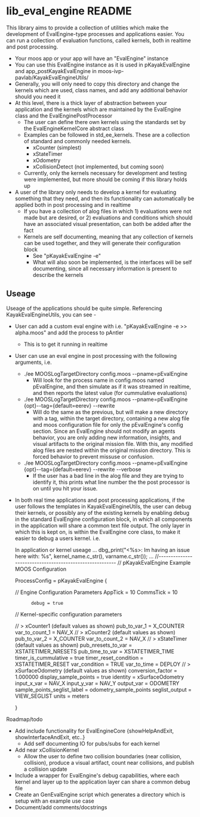 # lib_eval_engine README

This library aims to provide a collection of utilities which make the development of EvalEngine-type processes and applications easier. You can run
a collection of evaluation functions, called kernels, both in realtime and post processing. 

 - Your moos app or your app will have an "EvalEngine" instance
 - You can use this EvalEngine instance as it is used in pKayakEvalEngine and app_postKayakEvalEngine in moos-ivp-pavlab/KayakEvalEngineUtils/
 - Generally, you will only need to copy this directory and change the kernels which are used, class names, and add any additional behavior should you need it
 - At this level, there is a thick layer of abstraction between your application and the kernels which are maintained by the EvalEngine class and the EvalEnginePostProcessor
    - The user can define there own kernels using the standards set by the EvalEngineKernelCore abstract class
    - Examples can be followed in std_ee_kernels. These are a collection of standard and commonly needed kernels. 
        - xCounter (simplest)
        - xStateTimer
        - xOdometry
        - xCollisionDetect (not implemented, but coming soon)
    - Currently, only the kernels necessary for development and testing were implemented, but more should be coming if this library holds up
 - A user of the library only needs to develop a kernel for evaluating something that they need, and then its functionality can automatically be applied both in post processing and in realtime
    - If you have a collection of alog files in which 1) evaluations were not made but are desired, or 2) evaluations and conditions which should have an associated visual presentation, can both be added after the fact
    - Kernels are self documenting, meaning that any collection of kernels can be used together, and they will generate their configuration block
        - See "pKayakEvalEngine -e"
        - What will also soon be implemented, is the interfaces will be self documenting, since all necessary information is present to describe the kernels

## Useage

Useage of the applications should be quite simple. Referencing KayakEvalEngineUtils, you can see - 

 - User can add a custom eval engine with i.e. "pKayakEvalEngine -e >> alpha.moos" and add the process to pAntler
    - This is to get it running in realtime
 - User can use an eval engine in post processing with the following arguments, i.e.
    - ./ee MOOSLogTargetDirectory config.moos --pname=pEvalEngine
        - Will look for the process name in config.moos named pEvalEngine, and then simulate as if it was streamed in realtime, and then reports the latest value (for cummulative evaluations)
    - ./ee MOOSLogTargetDirectory config.moos --pname=pEvalEngine {opt}--tag={default=eerev} --rewrite
        - Will do the same as the previous, but will make a new directory with a tag, within the target directory, containing a new alog file and moos configuration file for only the pEvalEngine's config section.
            Since an EvalEngine should not modify an agents behavior, you are only adding new information, insights, and visual artifacts to the original mission file. With this, any modified
            alog files are nested within the original mission directory. This is forced behavior to prevent missuse or confusion. 
    - ./ee MOOSLogTargetDirectory config.moos --pname=pEvalEngine {opt}--tag={default=eerev} --rewrite --verbose
        - If the user has a bad line in the alog file and they are trying to identify it, this prints what line number the the post processor is on until you hit your issue. 

- In both real time applications and post processing applications, if the user follows the templates in KayakEvalEngineUtils, the user can debug their kernels, or possibly any of the existing kernels
    by enabling debug in the standard EvalEngine configuration block, in which all components in the application will share a common text file output. The only layer in which this is kept on, is within
    the EvalEngine core class, to make it easier to debug a users kernel. 
    i.e. 

    In application or kernel useage
    ...
    dbg_print("<%s>: Im having an issue here with: %s", kernel_name.c_str(), varname.c_str());
    ...
    //--------------------------------------------------------
    // pKayakEvalEngine Example MOOS Configuration

    ProcessConfig = pKayakEvalEngine
    {

    // Engine Configuration Parameters
        AppTick = 10
        CommsTick = 10

            debug = true

    // Kernel-specific configuration parameters

    //    > xCounter1 (default values as shown)
            pub_to_var_1 = X_COUNTER
            var_to_count_1 = NAV_X
    //    > xCounter2 (default values as shown)
            pub_to_var_2 = X_COUNTER
            var_to_count_2 = NAV_X
    //    > xStateTimer (default values as shown)
            pub_nresets_to_var = XSTATETIMER_NRESETS
                pub_time_to_var = XSTATETIMER_TIME
            timer_is_cummulative = true
            timer_reset_condition = XSTATETIMER_RESET
                    var_condition = TRUE
                    var_to_time = DEPLOY
    //    > xSurfaceOdometry (default values as shown)
                    conversion_factor = 1.000000
                display_sample_points = true
                            identity = xSurfaceOdometry
                            input_x_var = NAV_X
                            input_y_var = NAV_Y
                            output_var = ODOMETRY
            sample_points_seglist_label = odometry_sample_points
                        seglist_output = VIEW_SEGLIST
                                units = meters

    }


Roadmap/todo
 - Add include functionality for EvalEngineCore {showHelpAndExit, showInterfaceAndExit, etc..}
    - Add self documenting IO for pubs/subs for each kernel
 - Add near xCollisionKernel
    - Allow the user to define two collision boundaries (near collision, collision), produce a visual artifact, count near collisions, and publish a collision update
 - Include a wrapper for EvalEngine's debug capabilities, where each kernel and layer up to the application layer can share a common debug file
 - Create an GenEvalEngine script which generates a directory which is setup with an example use case
 - Document/add comments/docstrings


